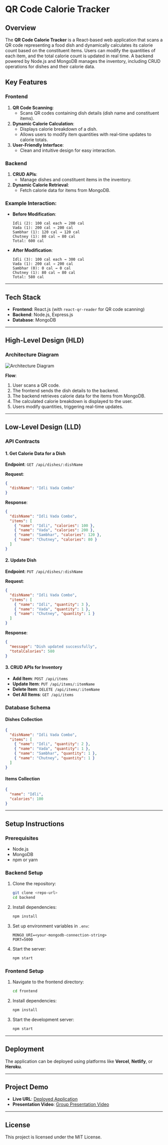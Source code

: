 # QR Code Calorie Tracker

## Overview
The **QR Code Calorie Tracker** is a React-based web application that scans a QR code representing a food dish and dynamically calculates its calorie count based on the constituent items. Users can modify the quantities of each item, and the total calorie count is updated in real time. A backend powered by Node.js and MongoDB manages the inventory, including CRUD operations for dishes and their calorie data.

## Key Features

### Frontend
1. **QR Code Scanning**: 
   - Scans QR codes containing dish details (dish name and constituent items).
2. **Dynamic Calorie Calculation**:
   - Displays calorie breakdown of a dish.
   - Allows users to modify item quantities with real-time updates to calorie totals.
3. **User-Friendly Interface**:
   - Clean and intuitive design for easy interaction.

### Backend
1. **CRUD APIs**:
   - Manage dishes and constituent items in the inventory.
2. **Dynamic Calorie Retrieval**:
   - Fetch calorie data for items from MongoDB.

### Example Interaction:
- **Before Modification**:
  ```
  Idli (2): 100 cal each → 200 cal
  Vada (1): 200 cal → 200 cal
  Sambhar (1): 120 cal → 120 cal
  Chutney (1): 80 cal → 80 cal
  Total: 600 cal
  ```
- **After Modification**:
  ```
  Idli (3): 100 cal each → 300 cal
  Vada (1): 200 cal → 200 cal
  Sambhar (0): 0 cal → 0 cal
  Chutney (1): 80 cal → 80 cal
  Total: 580 cal
  ```

---

## Tech Stack

- **Frontend**: React.js (with `react-qr-reader` for QR code scanning)
- **Backend**: Node.js, Express.js
- **Database**: MongoDB

---

## High-Level Design (HLD)

### Architecture Diagram
![Architecture Diagram](link-to-architecture-diagram)

**Flow**:
1. User scans a QR code.
2. The frontend sends the dish details to the backend.
3. The backend retrieves calorie data for the items from MongoDB.
4. The calculated calorie breakdown is displayed to the user.
5. Users modify quantities, triggering real-time updates.

---

## Low-Level Design (LLD)

### API Contracts

#### 1. Get Calorie Data for a Dish
**Endpoint**: `GET /api/dishes/:dishName`

**Request**:
```json
{
  "dishName": "Idli Vada Combo"
}
```

**Response**:
```json
{
  "dishName": "Idli Vada Combo",
  "items": [
    { "name": "Idli", "calories": 100 },
    { "name": "Vada", "calories": 200 },
    { "name": "Sambhar", "calories": 120 },
    { "name": "Chutney", "calories": 80 }
  ]
}
```

#### 2. Update Dish
**Endpoint**: `PUT /api/dishes/:dishName`

**Request**:
```json
{
  "dishName": "Idli Vada Combo",
  "items": [
    { "name": "Idli", "quantity": 3 },
    { "name": "Vada", "quantity": 1 },
    { "name": "Chutney", "quantity": 1 }
  ]
}
```

**Response**:
```json
{
  "message": "Dish updated successfully",
  "totalCalories": 580
}
```

#### 3. CRUD APIs for Inventory
- **Add Item**: `POST /api/items`
- **Update Item**: `PUT /api/items/:itemName`
- **Delete Item**: `DELETE /api/items/:itemName`
- **Get All Items**: `GET /api/items`

### Database Schema

#### Dishes Collection
```json
{
  "dishName": "Idli Vada Combo",
  "items": [
    { "name": "Idli", "quantity": 2 },
    { "name": "Vada", "quantity": 1 },
    { "name": "Sambhar", "quantity": 1 },
    { "name": "Chutney", "quantity": 1 }
  ]
}
```

#### Items Collection
```json
{
  "name": "Idli",
  "calories": 100
}
```

---

## Setup Instructions

### Prerequisites
- Node.js
- MongoDB
- npm or yarn

### Backend Setup
1. Clone the repository:
   ```bash
   git clone <repo-url>
   cd backend
   ```
2. Install dependencies:
   ```bash
   npm install
   ```
3. Set up environment variables in `.env`:
   ```env
   MONGO_URI=<your-mongodb-connection-string>
   PORT=5000
   ```
4. Start the server:
   ```bash
   npm start
   ```

### Frontend Setup
1. Navigate to the frontend directory:
   ```bash
   cd frontend
   ```
2. Install dependencies:
   ```bash
   npm install
   ```
3. Start the development server:
   ```bash
   npm start
   ```

---

## Deployment

The application can be deployed using platforms like **Vercel**, **Netlify**, or **Heroku**.

---

## Project Demo

- **Live URL**: [Deployed Application](link-to-deployed-app)
- **Presentation Video**: [Group Presentation Video](link-to-google-drive-video)

---

## License
This project is licensed under the MIT License.
